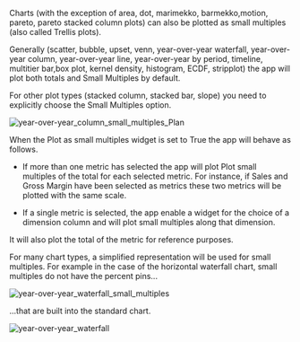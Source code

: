 Charts (with the exception of area, dot, marimekko, barmekko,motion, pareto, pareto stacked column plots) can also be plotted as small multiples (also called Trellis plots).

Generally (scatter, bubble, upset, venn, year-over-year waterfall, year-over-year column, year-over-year line, year-over-year by period, timeline,  multitier bar,box plot, kernel density, histogram, ECDF, stripplot) the app will plot both totals and Small Multiples by default.  

For other plot types (stacked column, stacked bar, slope) you need to explicitly choose the Small Multiples option.

![year-over-year_column_small_multiples_Plan](assets/images/year-over-year_column_small_multiples_Plan-16842472461821.png)

When the Plot as small multiples widget is set to True the app will behave as follows. 

- If more than one metric has selected the app will plot Plot small multiples of the total for each selected metric. For instance, if Sales and Gross Margin have been selected as metrics these two metrics will be plotted with the same scale. 

- If a single metric is selected, the app enable a widget for the choice of a dimension column and will plot small multiples along that dimension. 


It will also plot the total of the metric for reference purposes. 

For many chart types, a simplified representation will be used for small multiples. For example in the case of the horizontal waterfall chart, small multiples do not have the percent pins...

![year-over-year_waterfall_small_multiples](assets/images/year-over-year_waterfall_small_multiples-16842474923733.png)



...that are built into the standard chart. 

![year-over-year_waterfall](assets/images/year-over-year_waterfall-16842473396772.png)

